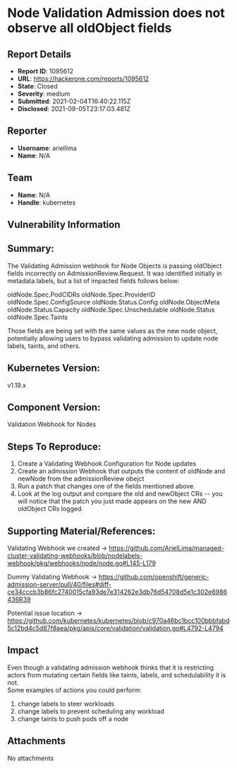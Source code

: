 # Node Validation Admission does not observe all oldObject fields

## Report Details
- **Report ID**: 1095612
- **URL**: https://hackerone.com/reports/1095612
- **State**: Closed
- **Severity**: medium
- **Submitted**: 2021-02-04T16:40:22.115Z
- **Disclosed**: 2021-09-05T23:17:03.481Z

## Reporter
- **Username**: ariellima
- **Name**: N/A

## Team
- **Name**: N/A
- **Handle**: kubernetes

## Vulnerability Information
## Summary:
The Validating Admission webhook for Node Objects is passing oldObject fields incorrectly on AdmissionReview.Request. It was identified initially in metadata.labels, but a list of impacted fields follows below:
 
oldNode.Spec.PodCIDRs
oldNode.Spec.ProviderID
oldNode.Spec.ConfigSource
oldNode.Status.Config
oldNode.ObjectMeta
oldNode.Status.Capacity
oldNode.Spec.Unschedulable
oldNode.Status
oldNode.Spec.Taints

Those fields are being set with the same values as the new node object, potentially allowing users to bypass validating admission to update node labels, taints, and others.

## Kubernetes Version:
v1.19.x

## Component Version:
Validation Webhook for Nodes

## Steps To Reproduce:

1. Create a Validating Webhook Configuration for Node updates
2. Create an admission Webhook that outputs the content of oldNode and newNode from the admissionReview obejct
3. Run a patch that changes one of the fields mentioned above.
4. Look at the log output and compare the old and newObject CRs -- you will notice that the patch you just made appears on the new AND oldObject CRs logged.

## Supporting Material/References:
Validating Webhook we created -> https://github.com/ArielLima/managed-cluster-validating-webhooks/blob/nodelabels-webhook/pkg/webhooks/node/node.go#L145-L179

Dummy Validating Webhook -> https://github.com/openshift/generic-admission-server/pull/40/files#diff-ce34cccb3b86fc2740015cfa93de7e314262e3db76d54708d5e1c302e6986436R39

Potential issue location -> https://github.com/kubernetes/kubernetes/blob/c970a46bc1bcc100bbbfabd5c12bd4c5d87f8aea/pkg/apis/core/validation/validation.go#L4792-L4794

## Impact

Even though a validating admission webhook thinks that it is restricting actors from mutating certain fields like taints, labels, and schedulability it is not.  
Some examples of actions you could perform:
1. change labels to steer workloads
2. change labels to prevent scheduling any workload
3. change taints to push pods off a node

## Attachments
No attachments
